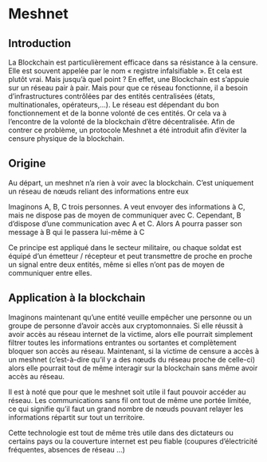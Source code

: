 # Meshnet

## **Introduction**

La Blockchain est particulièrement efficace dans sa résistance à la censure. Elle est souvent appelée par le nom « registre infalsifiable ». Et cela est plutôt vrai. Mais jusqu’à quel point ? En effet, une Blockchain est s’appuie sur un réseau pair à pair. Mais pour que ce réseau fonctionne, il a besoin d’infrastructures contrôlées par des entités centralisées (états, multinationales, opérateurs,…). Le réseau est dépendant du bon fonctionnement et de la bonne volonté de ces entités. Or cela va à l’encontre de la volonté de la blockchain d’être décentralisée. Afin de contrer ce problème, un protocole Meshnet a été introduit afin d’éviter la censure physique de la blockchain.

## **Origine**

Au départ, un meshnet n’a rien à voir avec la blockchain. C’est uniquement un réseau de nœuds reliant des informations entre eux

Imaginons A, B, C trois personnes. A veut envoyer des informations à C, mais ne dispose pas de moyen de communiquer avec C. Cependant, B d’dispose d’une communication avec A et C. Alors A pourra passer son message à B qui le passera lui-même à C

Ce principe est appliqué dans le secteur militaire, ou chaque soldat est équipé d’un émetteur / récepteur et peut transmettre de proche en proche un signal entre deux entités, même si elles n’ont pas de moyen de communiquer entre elles.

## **Application à la blockchain**

Imaginons maintenant qu’une entité veuille empêcher une personne ou un groupe de personne d’avoir accès aux cryptomonnaies. Si elle réussit à avoir accès au réseau internet de la victime, alors elle pourrait simplement filtrer toutes les informations entrantes ou sortantes et complètement bloquer son accès au réseau. Maintenant, si la victime de censure a accès à un meshnet (c’est-à-dire qu’il y a des nœuds du réseau proche de celle-ci) alors elle pourrait tout de même interagir sur la blockchain sans même avoir accès au réseau.

Il est à noté que pour que le meshnet soit utile il faut pouvoir accéder au réseau. Les communications sans fil ont tout de même une portée limitée, ce qui signifie qu’il faut un grand nombre de nœuds pouvant relayer les informations répartit sur tout un territoire.

Cette technologie est tout de même très utile dans des dictateurs ou certains pays ou la couverture internet est peu fiable (coupures d’électricité fréquentes, absences de réseau …)
